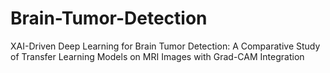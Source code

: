 # Brain-Tumor-Detection
XAI-Driven Deep Learning for Brain Tumor Detection: A Comparative Study of Transfer Learning Models on MRI Images with Grad-CAM Integration
